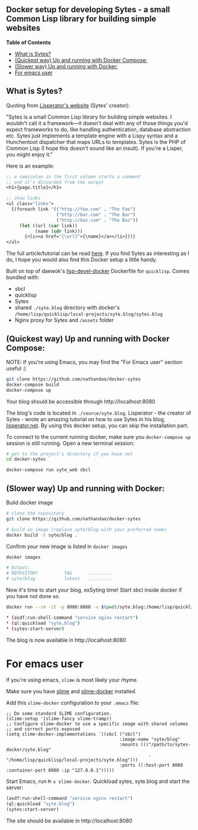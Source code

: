Docker setup for developing Sytes - a small Common Lisp library for building simple websites
---

<!-- markdown-toc start - Don't edit this section. Run M-x markdown-toc-refresh-toc -->
**Table of Contents**

- [What is Sytes?](#what-is-sytes)
- [(Quickest way) Up and running with Docker Compose:](#quickest-way-up-and-running-with-docker-compose)
- [(Slower way) Up and running with Docker:](#slower-way-up-and-running-with-docker)
- [For emacs user](#for-emacs-user)
<!-- markdown-toc end -->


## What is Sytes? ##

Quoting from [Lisperator's website](http://lisperator.net/sytes/) (Sytes' creator):

"Sytes is a small Common Lisp library for building simple websites. I wouldn't call
it a framework—it doesn't deal with any of those things you'd expect frameworks to do,
like handling authentication, database abstraction etc. Sytes just implements a
template engine with a Lispy syntax and a Hunchentoot dispatcher that maps URLs to
templates. Sytes is the PHP of Common Lisp (I hope this doesn't sound like an insult).
If you're a Lisper, you might enjoy it."

Here is an example:

```lisp
;; a semicolon in the first column starts a comment
;; and it's discarded from the output
<h1>{page.title}</h1>

;; show links
<ul class="links">
  {(foreach link '(("http://foo.com" . "The Foo")
                   ("http://bar.com" . "The Bar")
                   ("http://baz.com" . "The Baz"))
     (let ((url (car link))
           (name (cdr link)))
       {<li><a href="{\url}">{\name}</a></li>}))}
</ul>
```

The full article/tutorial can be read [here](http://lisperator.net/sytes/). If you find
Sytes as interesting as I do, I hope you would also find this Docker setup a little handy.

Built on top of daewok's [lisp-devel-docker](https://github.com/daewok/lisp-devel-docker)
Dockerfile for `quicklisp`. Comes bundled with:

- sbcl
- quicklisp
- Sytes
- shared `./syte.blog` directory with docker's `/home/lisp/quicklisp/local-projects/syte.blog/sytes.blog`
- Nginx proxy for Sytes and `/assets` folder


## (Quickest way) Up and running with Docker Compose: ##

NOTE: If you're using Emacs, you may find the "For Emacs user" section useful :)

```bash
git clone https://github.com/nathandao/docker-sytes
docker-compose build
docker-compose up
```

Your blog should be accessible through http://localhost:8080

The blog's code is located in `./source/syte.blog`. Lisperator -
the creator of Sytes - wrote an amazing tutorial on how to use Sytes
in his blog, [lisperator.net](http://lisperator.net/sytes/tutorial/hello-world).
By using this docker setup, you can skip the installation part.

To connect to the current running docker, make sure you `docker-compose up`
session is still running. Open a new terminal session:

```bash
# get to the project's directory if you have not
cd docker-sytes

docker-compose run syte_web sbcl
```

## (Slower way) Up and running with Docker: ##

Build docker image

```bash
# clone the repository
git clone https://github.com/nathandao/docker-sytes

# build an image (replace syte/blog with your preferred name)
docker build -t syte/blog .
```

Confirm your new image is listed in `docker images`

```bash
docker images

# Output:
# REPOSITORY          TAG      .........
# syte/blog           latest   .........
```

Now it's time to start your blog, exSyting time! Start sbcl inside docker if you have not done so.

```bash
docker run --rm -it -p 8080:8080 -v $(pwd)/syte.blog:/home/lisp/quicklisp/local-projects/syte.blog/syte.blog syte/blog sbcl

* (asdf:run-shell-command "service nginx restart")
* (ql:quickload "syte.blog")
* (sytes:start-server)
```

The blog is now available in http://localhost:8080

# For emacs user #

If you're using emacs, `slime` is most likely your rhyme.

Make sure you have [slime](https://common-lisp.net/project/slime/) and
[slime-docker](https://github.com/daewok/slime-docker) installed.

Add this `slime-docker` configuration to your `.emacs` file:

```elisp
;; Do some standard SLIME configuration.
(slime-setup '(slime-fancy slime-tramp))
;; Configure slime-docker to use a specific image with shared volumes
;; and correct ports exposed
(setq slime-docker-implementations `((sbcl ("sbcl")
                                           :image-name "syte/blog"
                                           :mounts ((("/path/to/sytes-docker/syte.blog"
                                                      . "/home/lisp/quicklisp/local-projects/syte.blog")))
                                           :ports ((:host-port 8080 :container-port 8080 :ip "127.0.0.1")))))
```

Start Emacs, run `M-x slime-docker`. Quickload sytes, syte.blog and start the server:

```lisp
(asdf:run-shell-command "service nginx restart")
(ql:quickload "syte.blog")
(sytes:start-server)
```

The site should be available in http://localhost:8080

